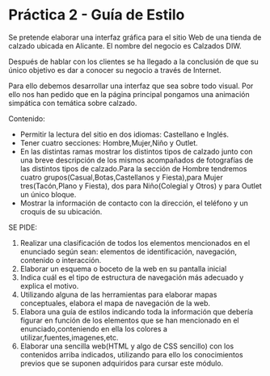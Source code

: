 # Práctica 2 - Guía de Estilo

Se pretende elaborar una interfaz gráfica para el sitio Web de una tienda de calzado ubicada en Alicante. El nombre del negocio es Calzados DIW.

Después de hablar con los clientes se ha llegado a la conclusión de que su único objetivo es dar a conocer su negocio a través de Internet.

Para ello debemos desarrollar una interfaz que sea sobre todo visual. Por ello nos han pedido que en la página principal pongamos una animación simpática con temática sobre calzado.



Contenido:

-	Permitir la lectura del sitio en dos idiomas: Castellano e Inglés.
-	Tener cuatro secciones: Hombre,Mujer,Niño y Outlet.
-	En las distintas ramas mostrar los distintos tipos de calzado junto con una breve descripción de los mismos acompañados de fotografías de las distintos tipos de calzado.Para la sección de Hombre tendremos cuatro grupos(Casual,Botas,Castellanos y Fiesta),para Mujer tres(Tacón,Plano y Fiesta), dos para Niño(Colegial y Otros) y para Outlet un único bloque.
-	Mostrar la información de contacto con la dirección, el teléfono y un croquis de su ubicación.




SE PIDE:
1.	Realizar una clasificación de todos los elementos mencionados en el enunciado según sean: elementos de identificación, navegación, contenido o interacción.
2.  Elaborar un esquema o boceto de la web en su pantalla inicial
3.	Indica cuál es el tipo de estructura de navegación más adecuado y explica el motivo.
4.  Utilizando alguna de las herramientas para elaborar mapas conceptuales, elabora el mapa de navegación de la web.
5.	Elabora una guía de estilos indicando toda la información que debería figurar en función de los elementos que se han mencionado en el enunciado,conteniendo en ella los colores a utilizar,fuentes,imagenes,etc.
6.  Elaborar una sencilla web(HTML y algo de CSS sencillo) con los contenidos arriba indicados, utilizando para ello los conocimientos previos que se suponen adquiridos para cursar este módulo.

